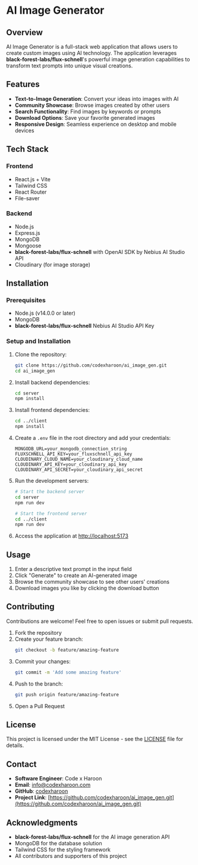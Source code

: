 # AI Image Generator

## Overview

AI Image Generator is a full-stack web application that allows users to create custom images using AI technology. The application leverages **black-forest-labs/flux-schnell**'s powerful image generation capabilities to transform text prompts into unique visual creations.

## Features

- **Text-to-Image Generation**: Convert your ideas into images with AI
- **Community Showcase**: Browse images created by other users
- **Search Functionality**: Find images by keywords or prompts
- **Download Options**: Save your favorite generated images
- **Responsive Design**: Seamless experience on desktop and mobile devices

## Tech Stack

### Frontend
- React.js + Vite
- Tailwind CSS
- React Router
- File-saver

### Backend
- Node.js
- Express.js
- MongoDB
- Mongoose
- **black-forest-labs/flux-schnell** with OpenAI SDK by Nebius AI Studio API
- Cloudinary (for image storage)

## Installation

### Prerequisites
- Node.js (v14.0.0 or later)
- MongoDB
- **black-forest-labs/flux-schnell** Nebius AI Studio API Key

### Setup and Installation

1. Clone the repository:
   ```bash
   git clone https://github.com/codexharoon/ai_image_gen.git
   cd ai_image_gen 
   ```

2. Install backend dependencies:
   ```bash
   cd server
   npm install
   ```

3. Install frontend dependencies:
   ```bash
   cd ../client
   npm install
   ```

4. Create a `.env` file in the root directory and add your credentials:
   ```env
   MONGODB_URL=your_mongodb_connection_string
   FLUXSCHNELL_API_KEY=your_fluxschnell_api_key
   CLOUDINARY_CLOUD_NAME=your_cloudinary_cloud_name
   CLOUDINARY_API_KEY=your_cloudinary_api_key
   CLOUDINARY_API_SECRET=your_cloudinary_api_secret
   ```

5. Run the development servers:
   ```bash
   # Start the backend server
   cd server
   npm run dev

   # Start the frontend server
   cd ../client
   npm run dev
   ```

6. Access the application at [http://localhost:5173](http://localhost:5173)

## Usage

1. Enter a descriptive text prompt in the input field
2. Click "Generate" to create an AI-generated image
3. Browse the community showcase to see other users' creations
4. Download images you like by clicking the download button

## Contributing

Contributions are welcome! Feel free to open issues or submit pull requests.

1. Fork the repository
2. Create your feature branch:
   ```bash
   git checkout -b feature/amazing-feature
   ```
3. Commit your changes:
   ```bash
   git commit -m 'Add some amazing feature'
   ```
4. Push to the branch:
   ```bash
   git push origin feature/amazing-feature
   ```
5. Open a Pull Request

## License

This project is licensed under the MIT License - see the [LICENSE](LICENSE) file for details.

## Contact

- **Software Engineer**: Code x Haroon
- **Email**: [info@codexharoon.com](mailto:info@codexharoon.com)
- **GitHub**: [codexharoon](https://github.com/codexharoon)
- **Project Link**: [https://github.com/codexharoon/ai_image_gen.git](https://github.com/codexharoon/ai_image_gen.git)

## Acknowledgments

- **black-forest-labs/flux-schnell** for the AI image generation API
- MongoDB for the database solution
- Tailwind CSS for the styling framework
- All contributors and supporters of this project
